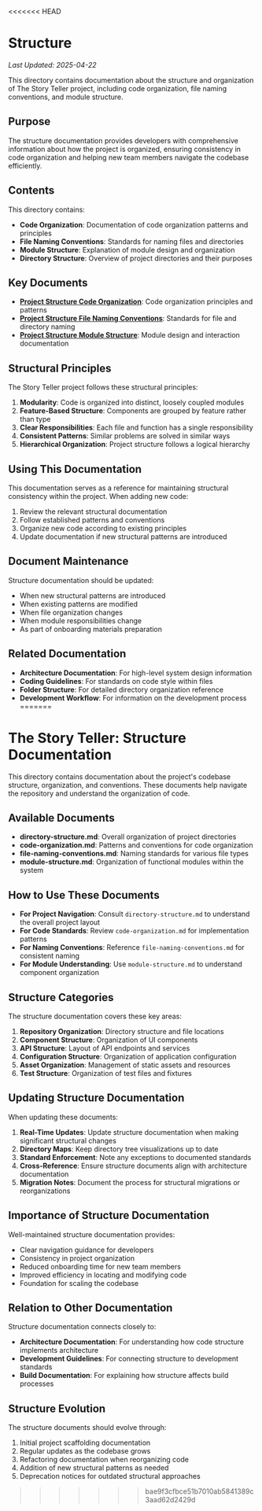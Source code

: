 <<<<<<< HEAD
# Structure

*Last Updated: 2025-04-22*

This directory contains documentation about the structure and organization of The Story Teller project, including code organization, file naming conventions, and module structure.

## Purpose

The structure documentation provides developers with comprehensive information about how the project is organized, ensuring consistency in code organization and helping new team members navigate the codebase efficiently.

## Contents

This directory contains:

- **Code Organization**: Documentation of code organization patterns and principles
- **File Naming Conventions**: Standards for naming files and directories
- **Module Structure**: Explanation of module design and organization
- **Directory Structure**: Overview of project directories and their purposes

## Key Documents

- [**Project Structure Code Organization**](./project-structure-code-organization.md): Code organization principles and patterns
- [**Project Structure File Naming Conventions**](./project-structure-file-naming-conventions.md): Standards for file and directory naming
- [**Project Structure Module Structure**](./project-structure-module-structure.md): Module design and interaction documentation

## Structural Principles

The Story Teller project follows these structural principles:

1. **Modularity**: Code is organized into distinct, loosely coupled modules
2. **Feature-Based Structure**: Components are grouped by feature rather than type
3. **Clear Responsibilities**: Each file and function has a single responsibility
4. **Consistent Patterns**: Similar problems are solved in similar ways
5. **Hierarchical Organization**: Project structure follows a logical hierarchy

## Using This Documentation

This documentation serves as a reference for maintaining structural consistency within the project. When adding new code:

1. Review the relevant structural documentation
2. Follow established patterns and conventions
3. Organize new code according to existing principles
4. Update documentation if new structural patterns are introduced

## Document Maintenance

Structure documentation should be updated:

- When new structural patterns are introduced
- When existing patterns are modified
- When file organization changes
- When module responsibilities change
- As part of onboarding materials preparation

## Related Documentation

- **Architecture Documentation**: For high-level system design information
- **Coding Guidelines**: For standards on code style within files
- **Folder Structure**: For detailed directory organization reference
- **Development Workflow**: For information on the development process
=======
# The Story Teller: Structure Documentation

This directory contains documentation about the project's codebase structure, organization, and conventions. These documents help navigate the repository and understand the organization of code.

## Available Documents

- **directory-structure.md**: Overall organization of project directories
- **code-organization.md**: Patterns and conventions for code organization
- **file-naming-conventions.md**: Naming standards for various file types
- **module-structure.md**: Organization of functional modules within the system

## How to Use These Documents

- **For Project Navigation**: Consult `directory-structure.md` to understand the overall project layout
- **For Code Standards**: Review `code-organization.md` for implementation patterns
- **For Naming Conventions**: Reference `file-naming-conventions.md` for consistent naming
- **For Module Understanding**: Use `module-structure.md` to understand component organization

## Structure Categories

The structure documentation covers these key areas:

1. **Repository Organization**: Directory structure and file locations
2. **Component Structure**: Organization of UI components
3. **API Structure**: Layout of API endpoints and services
4. **Configuration Structure**: Organization of application configuration
5. **Asset Organization**: Management of static assets and resources
6. **Test Structure**: Organization of test files and fixtures

## Updating Structure Documentation

When updating these documents:

1. **Real-Time Updates**: Update structure documentation when making significant structural changes
2. **Directory Maps**: Keep directory tree visualizations up to date
3. **Standard Enforcement**: Note any exceptions to documented standards
4. **Cross-Reference**: Ensure structure documents align with architecture documentation
5. **Migration Notes**: Document the process for structural migrations or reorganizations

## Importance of Structure Documentation

Well-maintained structure documentation provides:

- Clear navigation guidance for developers
- Consistency in project organization
- Reduced onboarding time for new team members
- Improved efficiency in locating and modifying code
- Foundation for scaling the codebase

## Relation to Other Documentation

Structure documentation connects closely to:

- **Architecture Documentation**: For understanding how code structure implements architecture
- **Development Guidelines**: For connecting structure to development standards
- **Build Documentation**: For explaining how structure affects build processes

## Structure Evolution

The structure documents should evolve through:

1. Initial project scaffolding documentation
2. Regular updates as the codebase grows
3. Refactoring documentation when reorganizing code
4. Addition of new structural patterns as needed
5. Deprecation notices for outdated structural approaches 
>>>>>>> bae9f3cfbce51b7010ab5841389c3aad62d2429d
